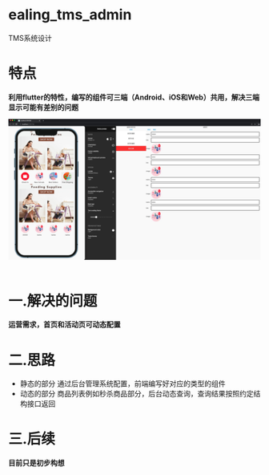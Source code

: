 # ealing_tms_admin
TMS系统设计
# 特点 #
**利用flutter的特性，编写的组件可三端（Android、iOS和Web）共用，解决三端显示可能有差别的问题**

<img src="https://raw.githubusercontent.com/luojt/ealing_tms_admin/master/art/image.png"><img width="200">

# 一.解决的问题 #
**运营需求，首页和活动页可动态配置**
# 二.思路 #
- 静态的部分
  通过后台管理系统配置，前端编写好对应的类型的组件
- 动态的部分
  商品列表例如秒杀商品部分，后台动态查询，查询结果按照约定结构接口返回
# 三.后续 #
**目前只是初步构想**
